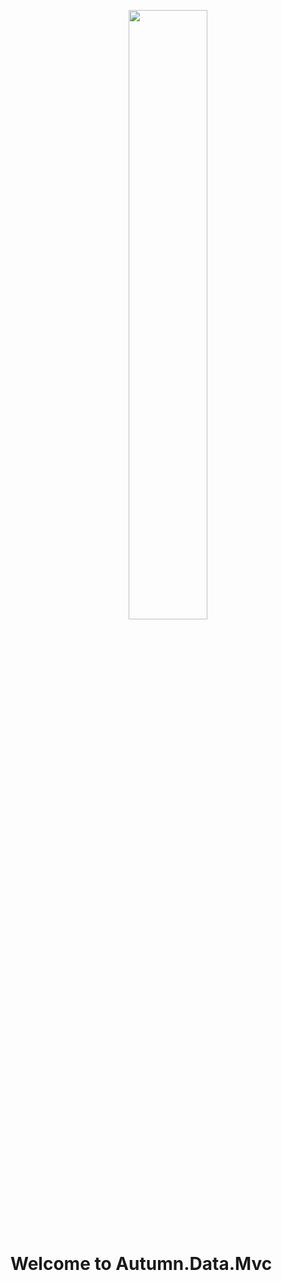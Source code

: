 <p align="center">
 <img src="https://github.com/gwendallg/autumn.data.rest/blob/develop/doc/maple-leaf.png" width="50%" height="50%">
</p>

# Welcome to Autumn.Data.Mvc
